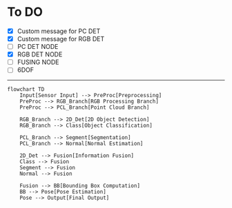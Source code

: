 # To DO
- [x] Custom message for PC DET
- [x] Custom message for RGB DET
- [ ] PC DET NODE
- [x] RGB DET NODE
- [ ] FUSING NODE
- [ ] 6DOF
---
```mermaid
flowchart TD
    Input[Sensor Input] --> PreProc[Preprocessing]
    PreProc --> RGB_Branch[RGB Processing Branch]
    PreProc --> PCL_Branch[Point Cloud Branch]
    
    RGB_Branch --> 2D_Det[2D Object Detection]
    RGB_Branch --> Class[Object Classification]
    
    PCL_Branch --> Segment[Segmentation]
    PCL_Branch --> Normal[Normal Estimation]
    
    2D_Det --> Fusion[Information Fusion]
    Class --> Fusion
    Segment --> Fusion
    Normal --> Fusion
    
    Fusion --> BB[Bounding Box Computation]
    BB --> Pose[Pose Estimation]
    Pose --> Output[Final Output]
```

